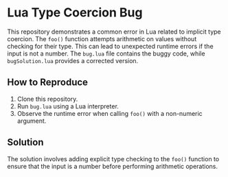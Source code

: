 # Lua Type Coercion Bug

This repository demonstrates a common error in Lua related to implicit type coercion. The `foo()` function attempts arithmetic on values without checking for their type.  This can lead to unexpected runtime errors if the input is not a number. The `bug.lua` file contains the buggy code, while `bugSolution.lua` provides a corrected version.

## How to Reproduce

1. Clone this repository.
2. Run `bug.lua` using a Lua interpreter.
3. Observe the runtime error when calling `foo()` with a non-numeric argument.

## Solution

The solution involves adding explicit type checking to the `foo()` function to ensure that the input is a number before performing arithmetic operations.